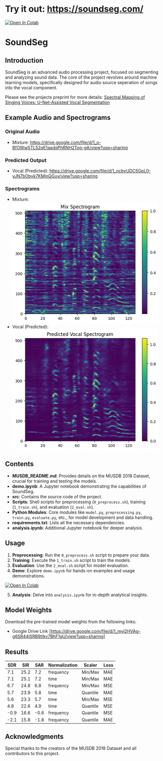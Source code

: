 # Try it out: https://soundseg.com/

[![Open In Colab](https://colab.research.google.com/assets/colab-badge.svg)](https://colab.research.google.com/github/mbrotos/SoundSeg/blob/main/demo.ipynb)

# SoundSeg

## Introduction
SoundSeg is an advanced audio processing project, focused on segmenting and analyzing sound data. The core of the project revolves around machine learning models, specifically designed for audio source seperation of songs into the vocal component.

Please see the projects preprint for more details: [Spectral Mapping of Singing Voices: U-Net-Assisted Vocal Segmentation](https://arxiv.org/abs/2405.20059)

## Example Audio and Spectrograms

### Original Audio
- Mixture: https://drive.google.com/file/d/1_o-BfOWwSTL52qE1aadqPhRNH2Top-gA/view?usp=sharing

### Predicted Output
- Vocal (Predicted): https://drive.google.com/file/d/1_ncbyUDC5GpL0-yJN7bObyk7KMjnQGuy/view?usp=sharing

### Spectrograms
- Mixture: <br/>
![Mixture Spectrogram](assets/jimi_mix_spec.png)
- Vocal (Predicted): <br/>
![Vocal Spectrogram](assets/jimi_pred_vocal_spec.png)

## Contents
- **MUSDB_README.md**: Provides details on the MUSDB 2018 Dataset, crucial for training and testing the models.
- **demo.ipynb**: A Jupyter notebook demonstrating the capabilities of SoundSeg.
- **src**: Contains the source code of the project.
- **Scripts**: Shell scripts for preprocessing (`0_preprocess.sh`), training (`1_train.sh`), and evaluation (`2_eval.sh`).
- **Python Modules**: Core modules like `model.py`, `preprocessing.py`, `train.py`, `evaluate.py`, etc., for model development and data handling.
- **requirements.txt**: Lists all the necessary dependencies.
- **analysis.ipynb**: Additional Jupyter notebook for deeper analysis.

## Usage

1. **Preprocessing**: Run the `0_preprocess.sh` script to prepare your data.
2. **Training**: Execute the `1_train.sh` script to train the models.
3. **Evaluation**: Use the `2_eval.sh` script for model evaluation.
4. **Demo**: Explore `demo.ipynb` for hands-on examples and usage demonstrations.

[![Open In Colab](https://colab.research.google.com/assets/colab-badge.svg)](https://colab.research.google.com/github/mbrotos/SoundSeg/blob/main/demo.ipynb)

5. **Analysis**: Delve into `analysis.ipynb` for in-depth analytical insights.

## Model Weights

Download the pre-trained model weights from the following links:
- Google Drive Link [https://drive.google.com/file/d/1_myj2HVAg-g6SR44jSRB9tIkv7BhF1gU/view?usp=sharing]

## Results

| **SDR** | **SIR** | **SAR** | **Normalization** | **Scaler** | **Loss** |
|---------|---------|---------|-------------------|------------|----------|
| 7.1     | 25.2    | 7.2     | frequency         | Min/Max    | MAE      |
| 7.1     | 25.1    | 7.2     | time              | Min/Max    | MAE      |
| 6.7     | 24.8    | 6.8     | frequency         | Min/Max    | MSE      |
| 5.7     | 23.9    | 5.8     | time              | Quantile   | MAE      |
| 5.6     | 23.3    | 5.7     | time              | Min/Max    | MSE      |
| 4.8     | 22.6    | 4.9     | time              | Quantile   | MSE      |
| -0.9    | 16.6    | -0.6    | frequency         | Quantile   | MSE      |
| -2.1    | 15.8    | -1.8    | frequency         | Quantile   | MAE      |


## Acknowledgments

Special thanks to the creators of the MUSDB 2018 Dataset and all contributors to this project.
